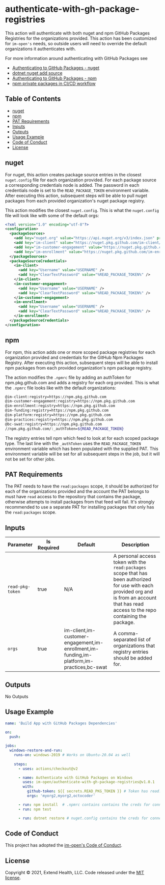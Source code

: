 # authenticate-with-gh-package-registries

This action will authenticate with both nuget and npm GitHub Packages Registries for the organizations provided. This action has been customized for `im-open's` needs, so outside users will need to override the default organizations it authenticates with.

For more information around authenticating with GitHub Packages see 
- [Authenticating to GitHub Packages - nuget] 
- [dotnet nuget add source]
- [Authenticating to GitHub Packages - npm] 
- [npm private packages in CI/CD workflow]
  
## Table of Contents
- [nuget](#nuget)
- [npm](#npm)
- [PAT Requirements](#pat-requirements)
- [Inputs](#inputs)
- [Outputs](#outputs)
- [Usage Example](#usage-example)
- [Code of Conduct](#code-of-conduct)
- [License](#license)

## nuget
For nuget, this action creates package source entries in the closest `nuget.config` file for each organization provided.  For each package source a corresponding credentials node is added.  The password in each credentials node is set to the `READ_PACKAGE_TOKEN` environment variable.  After executing this action, subsequent steps will be able to pull nuget packages from each provided organization's nuget package registry.  

This action modifies the closest `nuget.config`.  This is what the `nuget.config` file will look like with some of the default orgs:

```xml
<?xml version="1.0" encoding="utf-8"?>
<configuration>
  <packageSources>
    <add key="nuget.org" value="https://api.nuget.org/v3/index.json" protocolVersion="3" />
    <add key="im-client" value="https://nuget.pkg.github.com/im-client/index.json" />
    <add key="im-customer-engagement" value="https://nuget.pkg.github.com/im-customer-engagement/index.json" />
    <add key="im-enrollment" value="https://nuget.pkg.github.com/im-enrollment/index.json" />
  </packageSources>
  <packageSourceCredentials>
    <im-client>
      <add key="Username" value="USERNAME" />
      <add key="ClearTextPassword" value="%READ_PACKAGE_TOKEN%" />
    </im-client>
    <im-customer-engagement>
      <add key="Username" value="USERNAME" />
      <add key="ClearTextPassword" value="%READ_PACKAGE_TOKEN%" />
    </im-customer-engagement>
    <im-enrollment>
      <add key="Username" value="USERNAME" />
      <add key="ClearTextPassword" value="%READ_PACKAGE_TOKEN%" />
    </im-enrollment>
  </packageSourceCredentials>
</configuration>
```

## npm
For npm, this action adds one or more scoped package registries for each organization provided and credentials for the GitHub Npm Packages Registry.  After executing this action, subsequent steps will be able to install npm packages from each provided organization's npm package registry.

The action modifies the `.npmrc` file by adding an authToken for npm.pkg.github.com and adds a registry for each org provided.  This is what the `.npmrc` file looks like with the default organizations:
```sh
@im-client:registry=https://npm.pkg.github.com
@im-customer-engagement:registry=https://npm.pkg.github.com
@im-enrollment:registry=https://npm.pkg.github.com
@im-funding:registry=https://npm.pkg.github.com
@im-platform:registry=https://npm.pkg.github.com
@im-practices:registry=https://npm.pkg.github.com
@bc-swat:registry=https://npm.pkg.github.com
//npm.pkg.github.com/:_authToken=${READ_PACKAGE_TOKEN}
```
The registry entries tell npm which feed to look at for each scoped package type.  The last line with the  `_authToken` uses the `READ_PACKAGE_TOKEN` environment variable which has been populated with the supplied PAT.  This environment variable will be set for all subsequent steps in the job, but it will not be set for other jobs.

## PAT Requirements
The PAT needs to have the `read:packages` scope, it should be authorized for each of the organizations provided and the account the PAT belongs to must have `read` access to the repository that contains the package, otherwise attempts to install packages from that feed will fail.  It's strongly recommended to use a separate PAT for installing packages that only has the `read:packages` scope.

## Inputs
| Parameter        | Is Required | Default                                                                                    | Description                                                                                                                                                                                     |
| ---------------- | ----------- | ------------------------------------------------------------------------------------------ | ----------------------------------------------------------------------------------------------------------------------------------------------------------------------------------------------- |
| `read-pkg-token` | true        | N/A                                                                                        | A personal access token with the `read:packages` scope that has been authorized for use with each provided org and is from an account that has read access to the repo containing the package. |
| `orgs`           | true        | im-client,im-customer-engagement,im-enrollment,im-funding,im-platform,im-practices,bc-swat | A comma-separated list of organizations that registry entries should be added for.                                                                                                              |  |

## Outputs
No Outputs

## Usage Example

```yml
name: 'Build App with GitHub Packages Dependencies'

on:
  push:
    
jobs:
  windows-restore-and-run:
    runs-on: windows-2019 # Works on Ubuntu-20.04 as well
    
    steps:
      - uses: actions/checkout@v2

      - name: Authenticate with GitHub Packages on Windows
        uses: im-open/authenticate-with-gh-package-registries@v1.0.1
        with:
          github-token: ${{ secrets.READ_PKG_TOKEN }} # Token has read:packages scope and is authorized for each of the orgs
          orgs: 'myorg2,myorg2,octocoder'

      - run: npm install  # .npmrc contains contains the creds for connecting and installing npm packages from GPR
      - run: npm test

      - run: dotnet restore # nuget.config contains the creds for connecting and restoring nuget packages from GRP
```


## Code of Conduct

This project has adopted the [im-open's Code of Conduct](https://github.com/im-open/.github/blob/master/CODE_OF_CONDUCT.md).

## License

Copyright &copy; 2021, Extend Health, LLC. Code released under the [MIT license](LICENSE).

[Authenticating to GitHub Packages - nuget]: https://docs.github.com/en/packages/working-with-a-github-packages-registry/working-with-the-nuget-registry#authenticating-to-github-packages
[dotnet nuget add source]: https://docs.microsoft.com/en-us/dotnet/core/tools/dotnet-nuget-add-source
[Authenticating to GitHub Packages - npm]: https://docs.github.com/en/packages/working-with-a-github-packages-registry/working-with-the-npm-registry#authenticating-to-github-packages
[npm private packages in ci/cd workflow]: https://docs.npmjs.com/using-private-packages-in-a-ci-cd-workflow
